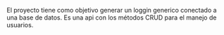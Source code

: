 El proyecto tiene como objetivo generar un loggin generico conectado a una base de datos. Es una api con los métodos CRUD para el manejo de usuarios.
